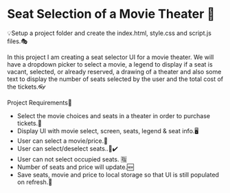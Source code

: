 # Seat Selection of a Movie Theater 🎥

💡Setup a project folder and create the index.html, style.css and script.js files.🎭

In this project I am creating a seat selector UI for a movie theater. We will have a dropdown picker to select a movie, a legend to display if a seat is vacant, selected, or already reserved, a drawing of a theater and also some text to display the number of seats selected by the user and the total cost of the tickets.👓

Project Requirements🚩
- Select the movie choices and seats in a theater in order to purchase tickets.🎫
- Display UI with movie select, screen, seats, legend & seat info.🖥️
- User can select a movie/price.💸
- User can select/deselect seats..💺✔️
- User can not select occupied seats. 🈯
- Number of seats and price will update.🆕
- Save seats, movie and price to local storage so that UI is still populated on refresh.👀
